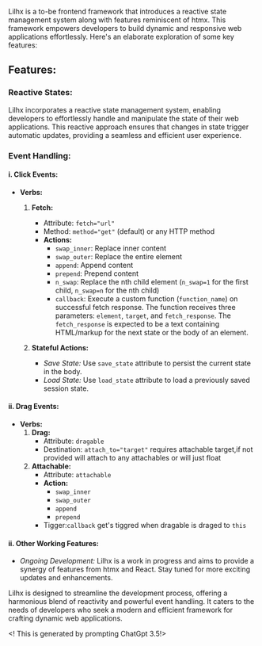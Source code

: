 Lilhx is a to-be frontend framework that introduces a reactive state management system along with features reminiscent of htmx. This framework empowers developers to build dynamic and responsive web applications effortlessly. Here's an elaborate exploration of some key features:

## Features:

### Reactive States:
Lilhx incorporates a reactive state management system, enabling developers to effortlessly handle and manipulate the state of their web applications. This reactive approach ensures that changes in state trigger automatic updates, providing a seamless and efficient user experience.

### Event Handling:
#### i. Click Events:
   - **Verbs:**
     1. **Fetch:**
        - Attribute: `fetch="url"`
        - Method: `method="get"` (default) or any HTTP method
        - **Actions:**
            - `swap_inner`: Replace inner content
            - `swap_outer`: Replace the entire element
            - `append`: Append content
            - `prepend`: Prepend content
            - `n_swap`: Replace the nth child element (`n_swap=1` for the first child, `n_swap=n` for the nth child)
            - `callback`: Execute a custom function (`function_name`) on successful fetch response. The function receives three parameters: `element`, `target`, and `fetch_response`. The `fetch_response` is expected to be a text containing HTML/markup for the next state or the body of an element.

     2. **Stateful Actions:**
        - *Save State:* Use `save_state` attribute to persist the current state in the body.
        - *Load State:* Use `load_state` attribute to load a previously saved session state.
#### ii. Drag Events:
   - **Verbs:**
        1. **Drag:**
            - Attribute: `dragable`
            - Destination: `attach_to="target"` requires attachable target,if not provided will attach to any attachables
                            or will just float
        2. **Attachable:**
            - Attribute: `attachable`
            - **Action:**
                - `swap_inner`
                - `swap_outer`
                - `append`
                - `prepend`
            - Tigger:`callback` get's tiggred when dragable is draged to `this`


#### ii. Other Working Features:
   - *Ongoing Development:* Lilhx is a work in progress and aims to provide a synergy of features from htmx and React. Stay tuned for more exciting updates and enhancements.

Lilhx is designed to streamline the development process, offering a harmonious blend of reactivity and powerful event handling. It caters to the needs of developers who seek a modern and efficient framework for crafting dynamic web applications.

<! This is generated by prompting ChatGpt 3.5!>